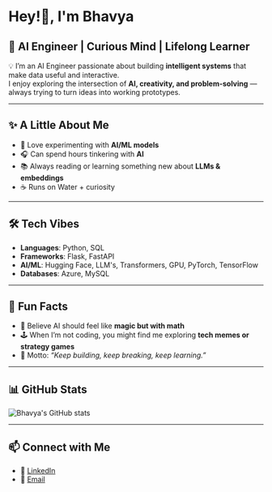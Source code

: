 # Hey!👋, I'm Bhavya

## 🚀 AI Engineer | Curious Mind | Lifelong Learner  

💡 I’m an AI Engineer passionate about building **intelligent systems** that make data useful and interactive.  
I enjoy exploring the intersection of **AI, creativity, and problem-solving** — always trying to turn ideas into working prototypes.  

---

## ✨ A Little About Me
- 🧠 Love experimenting with **AI/ML models**  
- 🎧 Can spend hours tinkering with **AI**  
- 📚 Always reading or learning something new about **LLMs & embeddings**  
- ☕ Runs on Water + curiosity  

---

## 🛠️ Tech Vibes
- **Languages**: Python, SQL  
- **Frameworks**: Flask, FastAPI  
- **AI/ML**: Hugging Face, LLM's, Transformers, GPU, PyTorch, TensorFlow  
- **Databases**: Azure, MySQL  

---

## 🎉 Fun Facts
- 🔮 Believe AI should feel like **magic but with math**  
- 🕹️ When I’m not coding, you might find me exploring **tech memes or strategy games**  
- 🚀 Motto: *“Keep building, keep breaking, keep learning.”*  

---

## 📊 GitHub Stats
![Bhavya's GitHub stats](https://github-readme-stats.vercel.app/api?username=BhavyaGajjarapu&show_icons=true&theme=radical )  

---

## 📫 Connect with Me
- 💼 [LinkedIn](https://www.linkedin.com/in/bhavya-gajjarapu-179399219/)  
- 📧 [Email](gajjarapubhavya@gmail.com)
